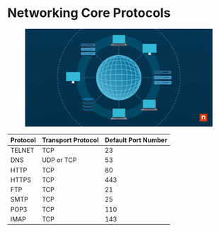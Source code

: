 # Networking Core Protocols

<figure><img src="../../../.gitbook/assets/12-types-of-network-protocols-a-comprehensive-guide-369905354.jpg" alt=""><figcaption></figcaption></figure>

| **Protocol** | **Transport Protocol** | **Default Port Number** |
| ------------ | ---------------------- | ----------------------- |
| TELNET       | TCP                    | 23                      |
| DNS          | UDP or TCP             | 53                      |
| HTTP         | TCP                    | 80                      |
| HTTPS        | TCP                    | 443                     |
| FTP          | TCP                    | 21                      |
| SMTP         | TCP                    | 25                      |
| POP3         | TCP                    | 110                     |
| IMAP         | TCP                    | 143                     |
